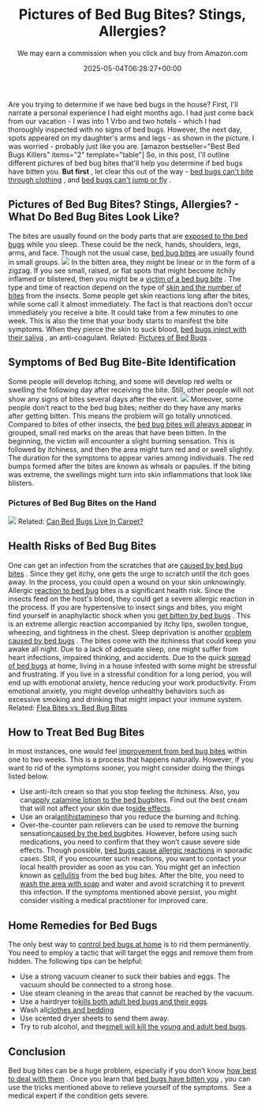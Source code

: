 ﻿---
author: We may earn a commission when you click and buy from Amazon.com
layout: post
title: Pictures of Bed Bug Bites? Stings, Allergies?
date: '2025-05-04T06:28:27+00:00'
categories:
- Bed Bugs
- Guide
tags: []
slug: /pictures-of-bed-bug-bites/
lastmod: 2025-05-07T12:21:28+03:00
---

Are you trying to determine if we have bed bugs in the house? First, I'll narrate a personal experience I had eight months ago.
I had just come back from our vacation - I was into 1 Vrbo and two hotels - which I had thoroughly inspected with no signs of bed bugs.
However, the next day, spots appeared on my daughter's arms and legs - as shown in the picture. I was worried - probably just like you are.
[amazon bestseller="Best Bed Bugs Killers" items="2" template="table"]
So, in this post, I'll outline different pictures of bed bug bites that'll help you determine if bed bugs have bitten you.
**But first**
, let clear this out of the way -
[bed bugs can't bite through ​clothing](https://pestpolicy.com/can-bed-bugs-bite-through-clothing/)
, and
[bed bugs can't jump or fly](https://pestpolicy.com/do-bed-bugs-jump/)
.
## Pictures of Bed Bug Bites? Stings, Allergies? -  What Do Bed Bug Bites Look Like?
The bites are usually found on the body parts that are
[exposed to the bed bugs](https://pestpolicy.com/what-does-bed-bug-poop-look-like/)
while you sleep. These could be the neck, hands, shoulders, legs, arms, and face. Though not the usual case,
[bed bug bites](https://pestpolicy.com/bed-bug-bites-vs-mosquito-bites/)
are usually found in small groups.
![](/assets/img/img/)
In the bitten area, they might be linear or in the form of a zigzag. If you see small, raised, or flat spots that might become itchily inflamed or blistered, then you might be a
[victim of a bed bug bite](https://pestpolicy.com/how-long-do-bed-bug-bites-last/)
.
The type and time of reaction depend on the type of
[skin and the number of bites](https://pestpolicy.com/can-bed-bugs-live-in-your-skin/)
from the insects. Some people get skin reactions long after the bites, while some call it almost immediately.
The fact is that reactions don’t occur immediately you receive a bite. It could take from a few minutes to one week. This is also the time that your body starts to manifest the bite symptoms. When they pierce the skin to suck blood,
[bed bugs inject with their saliva](https://pestpolicy.com/does-lysol-kill-bed-bugs/)
, an anti-coagulant.
Related:
[Pictures of Bed Bugs](https://pestpolicy.com/pictures-of-bed-bugs/)
.
## Symptoms of Bed Bug Bite-Bite Identification
Some people will develop itching, and some will develop red welts or swelling the following day after receiving the bite. Still, other people will not show any signs of bites several days after the event.
![](/assets/img/img/)
Moreover, some people don’t react to the bed bug bites; neither do they have any marks after getting bitten. This means the problem will go totally unnoticed.
Compared to bites of other insects, the
[bed bug bites will always appear](https://pestpolicy.com/how-to-get-rid-of-bed-bugs-fast/)
in grouped, small red marks on the areas that have been bitten.
In the beginning, the victim will encounter a slight burning sensation. This is followed by itchiness, and then the area might turn red and or swell slightly. The duration for the symptoms to appear varies among individuals.
The red bumps formed after the bites are known as wheals or papules. If the biting was extreme, the swellings might turn into skin inflammations that look like blisters.
### Pictures of Bed Bug Bites on the Hand
![](/assets/img/img/)
Related:
[Can Bed Bugs Live In Carpet?](https://pestpolicy.com/can-bed-bugs-live-in-carpet/)
## Health Risks of Bed Bug Bites
One can get an infection from the scratches that are
[caused by bed bug bites](https://pestpolicy.com/what-causes-bed-bugs/)
. Since they get itchy, one gets the urge to scratch until the itch goes away. In the process, you could open a wound on your skin unknowingly.
Allergic
[reaction to bed bug](https://pestpolicy.com/best-bed-bug-spray/)
bites is a significant health risk. Since the insects feed on the host's blood, they could get a severe allergic reaction in the process.
If you are hypertensive to insect sings and bites, you might find yourself in anaphylactic shock when you
[get bitten by bed bugs](https://pestpolicy.com/what-causes-bed-bugs/)
. This is an extreme allergic reaction accompanied by itchy lips, swollen tongue, wheezing, and tightness in the chest.
Sleep deprivation is another
[problem caused by bed bugs](https://pestpolicy.com/best-bed-bug-steamer/)
. The bites come with the itchiness that could keep you awake all night. Due to a lack of adequate sleep, one might suffer from heart infections, impaired thinking, and accidents.
Due to the quick
[spread of bed bugs](https://pestpolicy.com/how-do-bed-bugs-spread/)
at home, living in a house infested with some might be stressful and frustrating. If you live in a stressful condition for a long period, you will end up with emotional anxiety, hence reducing your work productivity.
From emotional anxiety, you might develop unhealthy behaviors such as excessive smoking and drinking that might impact your immune system.
Related:
[Flea Bites vs. Bed Bug Bites](https://pestpolicy.com/flea-bites-vs-bed-bug-bites/)
## How to Treat Bed Bug Bites
In most instances, one would feel
[improvement from bed bug bites](https://pestpolicy.com/best-bed-bug-steamer/)
within one to two weeks. This is a process that happens naturally.
However, if you want to rid of the symptoms sooner, you might consider doing the things listed below.
- Use anti-itch cream so that you stop feeling the itchiness. Also, you can[apply calamine lotion to the bed bug](https://pestpolicy.com/does-diatomaceous-earth-kill-bed-bugs/)bites. Find out the best cream that will not affect your skin due to[side effects](https://pestpolicy.com/diatomaceous-earth/).
- Use an oral[antihistamine](https://www.webmd.com/allergies/antihistamines-for-allergies)so that you reduce the burning and itching.
- Over-the-counter pain relievers can be used to remove the burning sensation[caused by the bed bug](https://pestpolicy.com/are-bed-bug-eggs-hard-or-soft/)bites. However, before using such medications, you need to confirm that they won’t cause severe side effects.
Though possible,
[bed bugs cause allergic reactions](https://pestpolicy.com/bedlam-plus-bed-bug-spray-review/)
in sporadic cases. Still, if you encounter such reactions, you want to contact your local health provider as soon as you can.
You might get an infection known as
[cellulitis](https://www.mayoclinic.org/diseases-conditions/cellulitis/symptoms-causes/syc-20370762)
from the bed bug bites. After the bite, you need to
[wash the area with soap](https://pestpolicy.com/best-car-wash-soap/)
and water and avoid scratching it to prevent this infection. If the symptoms mentioned above persist, you might consider visiting a medical practitioner for improved care.
## Home Remedies for Bed Bugs
The only best way to
[control bed bugs at home](https://pestpolicy.com/home-remedies-for-bed-bugs/)
is to rid them permanently.
You need to employ a tactic that will target the eggs and remove them from hidden. The following tips can be helpful:
- Use a strong vacuum cleaner to suck their babies and eggs. The vacuum should be connected to a strong hose.
- Use steam cleaning in the areas that cannot be reached by the vacuum.
- Use a hairdryer to[kills both adult bed bugs and their eggs](https://pestpolicy.com/how-to-kill-bed-bug-eggs/).
- Wash all[clothes and bedding](https://pestpolicy.com/how-to-get-rid-of-fleas-on-clothes-and-bedding/)
- Use scented dryer sheets to send them away.
- Try to rub alcohol, and the[smell will kill the young and adult bed bugs](https://pestpolicy.com/what-do-bed-bugs-smell-like/).
## Conclusion
Bed bug bites can be a huge problem, especially if you don’t know
[how best to deal with them](https://pestpolicy.com/does-diatomaceous-earth-kill-bed-bugs/)
.
Once you learn that
[bed bugs have bitten you](https://pestpolicy.com/can-bed-bugs-get-in-your-hair/)
, you can use the tricks mentioned above to relieve yourself of the symptoms.  See a medical expert if the condition gets severe.